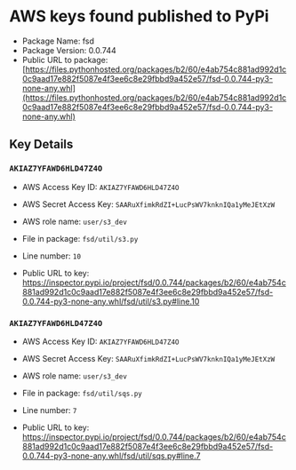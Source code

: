 # AWS keys found published to PyPi

* Package Name: fsd
* Package Version: 0.0.744
* Public URL to package: [https://files.pythonhosted.org/packages/b2/60/e4ab754c881ad992d1c0c9aad17e882f5087e4f3ee6c8e29fbbd9a452e57/fsd-0.0.744-py3-none-any.whl](https://files.pythonhosted.org/packages/b2/60/e4ab754c881ad992d1c0c9aad17e882f5087e4f3ee6c8e29fbbd9a452e57/fsd-0.0.744-py3-none-any.whl)

## Key Details

### `AKIAZ7YFAWD6HLD47Z4O`

* AWS Access Key ID: `AKIAZ7YFAWD6HLD47Z4O`
* AWS Secret Access Key: `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` 
* AWS role name: `user/s3_dev`
* File in package: `fsd/util/s3.py`
* Line number: `10`

* Public URL to key: https://inspector.pypi.io/project/fsd/0.0.744/packages/b2/60/e4ab754c881ad992d1c0c9aad17e882f5087e4f3ee6c8e29fbbd9a452e57/fsd-0.0.744-py3-none-any.whl/fsd/util/s3.py#line.10



### `AKIAZ7YFAWD6HLD47Z4O`

* AWS Access Key ID: `AKIAZ7YFAWD6HLD47Z4O`
* AWS Secret Access Key: `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` 
* AWS role name: `user/s3_dev`
* File in package: `fsd/util/sqs.py`
* Line number: `7`

* Public URL to key: https://inspector.pypi.io/project/fsd/0.0.744/packages/b2/60/e4ab754c881ad992d1c0c9aad17e882f5087e4f3ee6c8e29fbbd9a452e57/fsd-0.0.744-py3-none-any.whl/fsd/util/sqs.py#line.7


